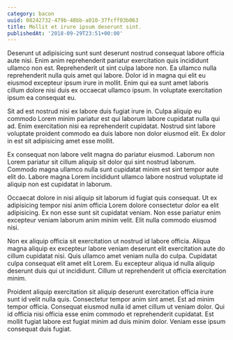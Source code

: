 ```yaml
---
category: bacon
uuid: 08242732-479b-48bb-a010-37fcff03b063
title: Mollit et irure ipsum deserunt sint.
publishedAt: '2018-09-29T23:51+00:00'
---
```


Deserunt ut adipisicing sunt sunt deserunt nostrud consequat labore officia aute nisi. Enim anim reprehenderit pariatur exercitation quis incididunt ullamco non est. Reprehenderit ut sint culpa labore non. Ea ullamco nulla reprehenderit nulla quis amet qui labore. Dolor id in magna qui elit eu eiusmod excepteur ipsum irure in mollit. Enim qui ea sunt amet laboris cillum dolore nisi duis ex occaecat ullamco ipsum. In voluptate exercitation ipsum ea consequat eu.

Sit ad est nostrud nisi ex labore duis fugiat irure in. Culpa aliquip eu commodo Lorem minim pariatur est qui laborum labore cupidatat nulla qui ad. Enim exercitation nisi ea reprehenderit cupidatat. Nostrud sint labore voluptate proident commodo ea duis labore non dolor eiusmod elit. Ex dolor in est sit adipisicing amet esse mollit.

Ex consequat non labore velit magna do pariatur eiusmod. Laborum non Lorem pariatur sit cillum aliquip sit dolor qui sint nostrud laborum. Commodo magna ullamco nulla sunt cupidatat minim est sint tempor aute elit do. Labore magna Lorem incididunt ullamco labore nostrud voluptate id aliquip non est cupidatat in laborum.

Occaecat dolore in nisi aliquip sit laborum id fugiat quis consequat. Ut ex adipisicing tempor nisi anim officia Lorem dolore consectetur dolor ea elit adipisicing. Ex non esse sunt sit cupidatat veniam. Non esse pariatur enim excepteur veniam laborum anim minim velit. Elit nulla commodo eiusmod nisi.

Non ex aliquip officia sit exercitation ut nostrud id labore officia. Aliqua magna aliquip ex excepteur labore veniam deserunt elit exercitation aute do cillum cupidatat nisi. Quis ullamco amet veniam nulla do culpa. Cupidatat culpa consequat elit amet elit Lorem. Eu excepteur aliqua id nulla aliquip deserunt duis qui ut incididunt. Cillum ut reprehenderit ut officia exercitation minim.

Proident aliquip exercitation sit aliquip deserunt exercitation officia irure sunt id velit nulla quis. Consectetur tempor anim sint amet. Est ad minim tempor officia. Consequat eiusmod nulla id amet cillum ut veniam dolor. Qui id officia nisi officia esse enim commodo et reprehenderit cupidatat. Est mollit fugiat labore est fugiat minim ad duis minim dolor. Veniam esse ipsum consequat duis fugiat.

